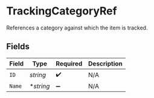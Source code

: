 # TrackingCategoryRef

References a category against which the item is tracked.


## Fields

| Field              | Type               | Required           | Description        |
| ------------------ | ------------------ | ------------------ | ------------------ |
| `ID`               | *string*           | :heavy_check_mark: | N/A                |
| `Name`             | **string*          | :heavy_minus_sign: | N/A                |